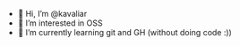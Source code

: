 - 👋 Hi, I’m @kavaliar
- 👀 I’m interested in OSS
- 🌱 I’m currently learning git and GH (without doing code :))

